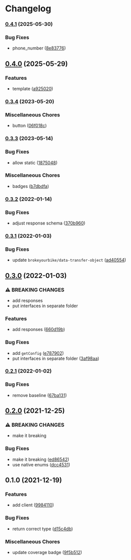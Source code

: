 # Changelog

### [0.4.1](https://www.github.com/brokeyourbike/termii-api-client-php/compare/v0.4.0...v0.4.1) (2025-05-30)


### Bug Fixes

* phone_number ([8e83776](https://www.github.com/brokeyourbike/termii-api-client-php/commit/8e837769eefa95b7d5753f06a493797a92b5ff44))

## [0.4.0](https://www.github.com/brokeyourbike/termii-api-client-php/compare/v0.3.4...v0.4.0) (2025-05-29)


### Features

* template ([a925020](https://www.github.com/brokeyourbike/termii-api-client-php/commit/a92502073c41b42885a8391fa2057132006725b0))

### [0.3.4](https://www.github.com/brokeyourbike/termii-api-client-php/compare/v0.3.3...v0.3.4) (2023-05-20)


### Miscellaneous Chores

* button ([06f018c](https://www.github.com/brokeyourbike/termii-api-client-php/commit/06f018c5e9fbe5eb0d745172bed6d226711e0904))

### [0.3.3](https://www.github.com/brokeyourbike/termii-api-client-php/compare/v0.3.2...v0.3.3) (2023-05-14)


### Bug Fixes

* allow static ([1875048](https://www.github.com/brokeyourbike/termii-api-client-php/commit/1875048739cb7962aebb2bf626f5c5e555d933cd))


### Miscellaneous Chores

* badges ([b7dbdfa](https://www.github.com/brokeyourbike/termii-api-client-php/commit/b7dbdfa640878c822ef7e5dc3c884beba74bc58c))

### [0.3.2](https://www.github.com/brokeyourbike/termii-api-client-php/compare/v0.3.1...v0.3.2) (2022-01-14)


### Bug Fixes

* adjust response schema ([370b960](https://www.github.com/brokeyourbike/termii-api-client-php/commit/370b96097d6ed26ed6f03f47ad9167850eeb921a))

### [0.3.1](https://www.github.com/brokeyourbike/termii-api-client-php/compare/v0.3.0...v0.3.1) (2022-01-03)


### Bug Fixes

* update `brokeyourbike/data-transfer-object` ([ad40554](https://www.github.com/brokeyourbike/termii-api-client-php/commit/ad40554059e6c167e9ce658d15aed75860509687))

## [0.3.0](https://www.github.com/brokeyourbike/termii-api-client-php/compare/v0.2.1...v0.3.0) (2022-01-03)


### ⚠ BREAKING CHANGES

* add responses
* put interfaces in separate folder

### Features

* add responses ([660d19b](https://www.github.com/brokeyourbike/termii-api-client-php/commit/660d19b3ef301ab33d041f0accaaff86f57c1f5d))


### Bug Fixes

* add `getConfig` ([e787902](https://www.github.com/brokeyourbike/termii-api-client-php/commit/e787902bbc808a5c1eea73fd47685fbe13acaec2))
* put interfaces in separate folder ([3af98aa](https://www.github.com/brokeyourbike/termii-api-client-php/commit/3af98aa073c2c183318ddfafe71df7a33ed86f34))

### [0.2.1](https://www.github.com/brokeyourbike/termii-api-client-php/compare/v0.2.0...v0.2.1) (2022-01-02)


### Bug Fixes

* remove baseline ([67ba131](https://www.github.com/brokeyourbike/termii-api-client-php/commit/67ba131f140acef23194799d9a8599ce1f7917a5))

## [0.2.0](https://www.github.com/brokeyourbike/termii-api-client-php/compare/v0.1.0...v0.2.0) (2021-12-25)


### ⚠ BREAKING CHANGES

* make it breaking

### Bug Fixes

* make it breaking ([ed86542](https://www.github.com/brokeyourbike/termii-api-client-php/commit/ed865422de92a360365a875428684e5d31bb0398))
* use native enums ([dcc4531](https://www.github.com/brokeyourbike/termii-api-client-php/commit/dcc453155e1736a5bfe6997a0178a58357d1050d))

## 0.1.0 (2021-12-19)


### Features

* add client ([9984110](https://www.github.com/brokeyourbike/termii-api-client-php/commit/998411091e5b48aceda927f001a2409e989e0b76))


### Bug Fixes

* return correct type ([d15c4db](https://www.github.com/brokeyourbike/termii-api-client-php/commit/d15c4dbe05b37742ac9bc85cfa84dc3a2798058f))


### Miscellaneous Chores

* update coverage badge ([9f5b512](https://www.github.com/brokeyourbike/termii-api-client-php/commit/9f5b512486b98fbcca570b50f76d18081c2bba81))
